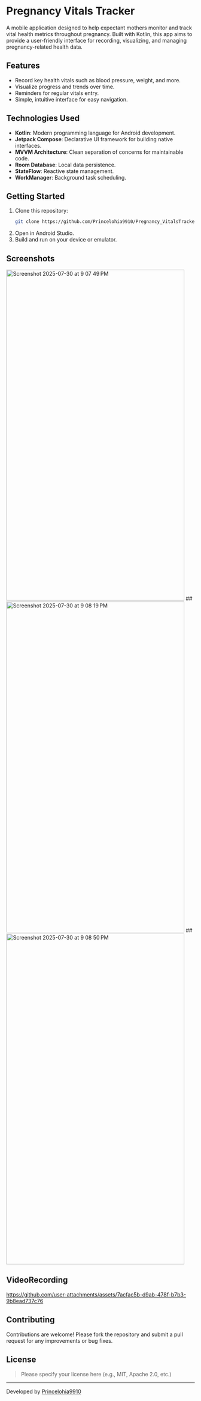 # Pregnancy Vitals Tracker

A mobile application designed to help expectant mothers monitor and track vital health metrics throughout pregnancy. Built with Kotlin, this app aims to provide a user-friendly interface for recording, visualizing, and managing pregnancy-related health data.

## Features

- Record key health vitals such as blood pressure, weight,  and more.
- Visualize progress and trends over time.
- Reminders for regular vitals entry.
- Simple, intuitive interface for easy navigation.

## Technologies Used

- **Kotlin**: Modern programming language for Android development.
- **Jetpack Compose**: Declarative UI framework for building native interfaces.
- **MVVM Architecture**: Clean separation of concerns for maintainable code.
- **Room Database**: Local data persistence.
- **StateFlow**: Reactive state management.
- **WorkManager**: Background task scheduling.

## Getting Started

1. Clone this repository:
   ```bash
   git clone https://github.com/Princelohia9910/Pregnancy_VitalsTracker.git
   ```
2. Open in Android Studio.
3. Build and run on your device or emulator.

## Screenshots
<img width="476" height="881" alt="Screenshot 2025-07-30 at 9 07 49 PM" src="https://github.com/user-attachments/assets/4d5fc788-51e1-4d9a-8998-9a927ade6cec" />
##
<img width="476" height="881" alt="Screenshot 2025-07-30 at 9 08 19 PM" src="https://github.com/user-attachments/assets/ec6abe30-33a5-46d6-b9d1-ff989cc28277" />
##
<img width="476" height="881" alt="Screenshot 2025-07-30 at 9 08 50 PM" src="https://github.com/user-attachments/assets/8e2ea52f-cf3f-4397-b4f5-3e87cf20813e" />

## VideoRecording

https://github.com/user-attachments/assets/7acfac5b-d9ab-478f-b7b3-9b8ead737c76



## Contributing

Contributions are welcome! Please fork the repository and submit a pull request for any improvements or bug fixes.

## License

> Please specify your license here (e.g., MIT, Apache 2.0, etc.)

---

Developed by [Princelohia9910](https://github.com/Princelohia9910)
